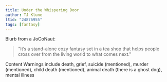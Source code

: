 ```yaml
---
title: Under the Whispering Door
author: TJ Klune
ltid: "24876955"
tags: [fantasy]
---
```


Blurb from a JoCoNaut:

> "It’s a stand-alone cozy fantasy set in a tea shop that helps people cross
> over from the living world to what comes next."

Content Warnings include death, grief, suicide (mentioned), murder (mentioned),
child death (mentioned), animal death (there is a ghost dog), mental illness
